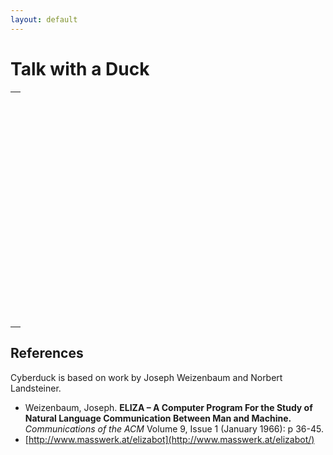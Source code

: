 ```yaml
---
layout: default
---
```


<script src="https://ajax.googleapis.com/ajax/libs/jquery/3.1.1/jquery.min.js"></script>
<script type="text/javascript" src="../cyberduck/termlib.js"></script>
<script type="text/javascript" src="../cyberduck/cyberduckbot.js"></script>
<script type="text/javascript" src="../cyberduck/cyberduckdata.js"></script>
<script type="text/javascript" src="../cyberduck/cyberduck.js"></script>
<link rel="stylesheet" type="text/css" href="../cyberduck/cyberduck.css" />

# Talk with a Duck

<center>
	<table border="0" cellspacing="10" cellpadding="0" width="100%">
		<tr>
			<td align="center">
				<a style="display:none;" href="#" class="termopen" id="termOpenLink">Open CYBERDUCK terminal&nbsp;</a>
			</td>
		</tr>
		<tr>
			<td align="center" valign="top" height="370">
				<div id="cyberduckDiv" style="position:relative;"></div>
			</td>
		</tr>
	</table>
</center>

<script>
  $(document).ready(function() {
    termOpen();
  });
</script>

## References
Cyberduck is based on work by Joseph Weizenbaum and Norbert Landsteiner.

- Weizenbaum, Joseph. **ELIZA – A Computer Program For the Study of Natural Language Communication Between Man and Machine.** *Communications of the ACM* Volume 9, Issue 1 (January 1966): p 36-45.<br/>
- [http://www.masswerk.at/elizabot](http://www.masswerk.at/elizabot/)
